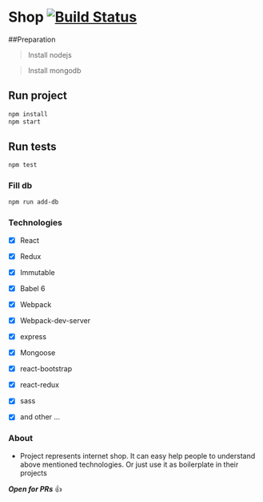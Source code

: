 # Shop [![Build Status](https://travis-ci.org/yankouskia/Shop.svg?branch=master)](https://travis-ci.org/yankouskia/Shop)

##Preparation

> Install nodejs

> Install mongodb

## Run project

```sh
npm install
npm start
```

## Run tests

```sh
npm test
```

### Fill db

```sh
npm run add-db
```

### Technologies

- [x] React
- [x] Redux
- [x] Immutable
- [x] Babel 6
- [x] Webpack
- [x] Webpack-dev-server
- [x] express
- [x] Mongoose
- [x] react-bootstrap
- [x] react-redux
- [x] sass
- [x] and other ...


### About
* Project represents internet shop. It can easy help people to understand above mentioned technologies. Or just use it as boilerplate in their projects

**_Open for PRs_** :+1:

